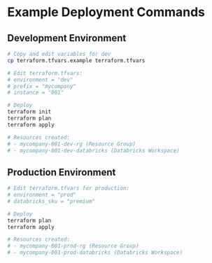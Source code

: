 # Example Deployment Commands

## Development Environment
```bash
# Copy and edit variables for dev
cp terraform.tfvars.example terraform.tfvars

# Edit terraform.tfvars:
# environment = "dev"
# prefix = "mycompany" 
# instance = "001"

# Deploy
terraform init
terraform plan
terraform apply

# Resources created:
# - mycompany-001-dev-rg (Resource Group)
# - mycompany-001-dev-databricks (Databricks Workspace)
```

## Production Environment  
```bash
# Edit terraform.tfvars for production:
# environment = "prod"
# databricks_sku = "premium"

# Deploy
terraform plan
terraform apply

# Resources created:
# - mycompany-001-prod-rg (Resource Group)
# - mycompany-001-prod-databricks (Databricks Workspace)
```
